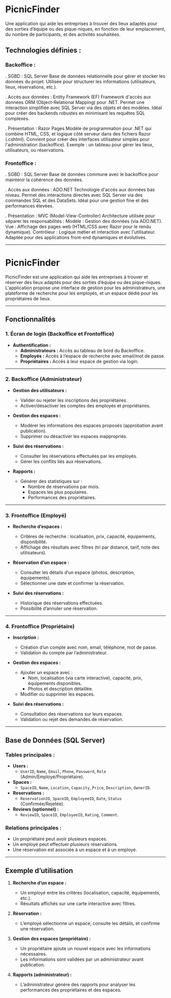 # PicnicFinder
Une application qui aide les entreprises à trouver des lieux adaptés pour des sorties d’équipe ou des pique-niques, en fonction de leur emplacement, du nombre de participants, et des activités souhaitées.

## Technologies définies :

### Backoffice :
. SGBD : SQL Server
Base de données relationnelle pour gérer et stocker les données du projet.
Utilisée pour structurer les informations (utilisateurs, lieux, réservations, etc.).

. Accès aux données : Entity Framework (EF)
Framework d'accès aux données ORM (Object-Relational Mapping) pour .NET.
Permet une interaction simplifiée avec SQL Server via des objets et des modèles.
Idéal pour créer des backends robustes en minimisant les requêtes SQL complexes.

. Présentation : Razor Pages
Modèle de programmation pour .NET qui combine HTML, CSS, et logique côté serveur dans des fichiers Razor (.cshtml).
Convient pour créer des interfaces utilisateur simples pour l'administration (backoffice).
Exemple : un tableau pour gérer les lieux, utilisateurs, ou réservations.

### Frontoffice :
. SGBD : SQL Server
Base de données commune avec le backoffice pour maintenir la cohérence des données.

. Accès aux données : ADO.NET
Technologie d'accès aux données bas niveau.
Permet des interactions directes avec SQL Server via des commandes SQL et des DataSets.
Idéal pour une gestion fine et des performances élevées.

. Présentation : MVC (Model-View-Controller)
Architecture utilisée pour séparer les responsabilités :
Modèle : Gestion des données (via ADO.NET).
Vue : Affichage des pages web (HTML/CSS avec Razor pour le rendu dynamique).
Contrôleur : Logique métier et interaction avec l'utilisateur.
Adaptée pour des applications front-end dynamiques et évolutives.


--------------------------------------------------------
# PicnicFinder
PicnicFinder est une application qui aide les entreprises à trouver et réserver des lieux adaptés pour des sorties d’équipe ou des pique-niques. L'application propose une interface de gestion pour les administrateurs, une plateforme de recherche pour les employés, et un espace dédié pour les propriétaires de lieux.

---

## Fonctionnalités

### 1. Écran de login (Backoffice et Frontoffice)
- **Authentification :**
  - **Administrateurs :** Accès au tableau de bord du Backoffice.
  - **Employés :** Accès à l’espace de recherche avec email/mot de passe.
  - **Propriétaires :** Accès à leur espace de gestion via login.

---

### 2. Backoffice (Administrateur)
- **Gestion des utilisateurs :**
  - Valider ou rejeter les inscriptions des propriétaires.
  - Activer/désactiver les comptes des employés et propriétaires.

- **Gestion des espaces :**
  - Modérer les informations des espaces proposés (approbation avant publication).
  - Supprimer ou désactiver les espaces inappropriés.

- **Suivi des réservations :**
  - Consulter les réservations effectuées par les employés.
  - Gérer les conflits liés aux réservations.

- **Rapports :**
  - Générer des statistiques sur :
    - Nombre de réservations par mois.
    - Espaces les plus populaires.
    - Performances des propriétaires.

---

### 3. Frontoffice (Employé)
- **Recherche d’espaces :**
  - Critères de recherche : localisation, prix, capacité, équipements, disponibilité.
  - Affichage des résultats avec filtres (tri par distance, tarif, note des utilisateurs).

- **Réservation d’un espace :**
  - Consulter les détails d’un espace (photos, description, équipements).
  - Sélectionner une date et confirmer la réservation.

- **Suivi des réservations :**
  - Historique des réservations effectuées.
  - Possibilité d’annuler une réservation.

---

### 4. Frontoffice (Propriétaire)
- **Inscription :**
  - Création d’un compte avec nom, email, téléphone, mot de passe.
  - Validation du compte par l’administrateur.

- **Gestion des espaces :**
  - Ajouter un espace avec :
    - Nom, localisation (via carte interactive), capacité, prix, équipements disponibles.
    - Photos et description détaillée.
  - Modifier ou supprimer les espaces.

- **Suivi des réservations :**
  - Consultation des réservations sur leurs espaces.
  - Validation ou rejet des demandes de réservation.

---

## Base de Données (SQL Server)

### Tables principales :
- **Users :**
  - `UserID`, `Name`, `Email`, `Phone`, `Password`, `Role` (Admin/Employé/Propriétaire).
- **Spaces :**
  - `SpaceID`, `Name`, `Location`, `Capacity`, `Price`, `Description`, `OwnerID`.
- **Reservations :**
  - `ReservationID`, `SpaceID`, `EmployeeID`, `Date`, `Status` (Confirmée/Rejetée).
- **Reviews (optionnel) :**
  - `ReviewID`, `SpaceID`, `EmployeeID`, `Rating`, `Comment`.

### Relations principales :
- Un propriétaire peut avoir plusieurs espaces.
- Un employé peut effectuer plusieurs réservations.
- Une réservation est associée à un espace et à un employé.

---

## Exemple d’utilisation

1. **Recherche d’un espace :**
   - Un employé entre les critères (localisation, capacité, équipements, etc.).
   - Résultats affichés sur une carte interactive avec filtres.

2. **Réservation :**
   - L’employé sélectionne un espace, consulte les détails, et confirme une réservation.

3. **Gestion des espaces (propriétaire) :**
   - Un propriétaire ajoute un nouvel espace avec les informations nécessaires.
   - Les informations sont validées par un administrateur avant publication.

4. **Rapports (administrateur) :**
   - L’administrateur génère des rapports pour analyser les performances des propriétaires et des espaces.

